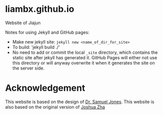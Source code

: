 # liambx.github.io 
Website of Jiajun

Notes for using Jekyll and GitHub pages:

* Make new jekyll site: `jekyll new <name_of_dir_for_site>`
* To build: 'jekyll build ./'
* No need to add or commit the local `_site` directory, which contains
the static site after jekyll has generated it. GitHub Pages will either
not use this directory or will anyway overwrite it when it generates
the site on the server side.

# Acknowledgement
This website is based on the design of [Dr. Samuel Jones](https://swjones.github.io).
This website is also based on the original version of [Joshua Zha](https://joshuazha.github.io)
